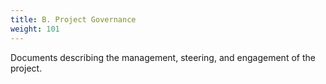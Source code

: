 ```yaml
---
title: B. Project Governance
weight: 101
---
```


Documents describing the management, steering, and engagement of the project.
